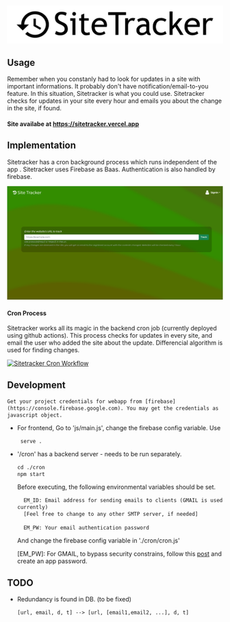 <p align="center"><img src="https://raw.githubusercontent.com/chethaslp/sitetracker/main/Screenshots/title.png"/></p>
  
## Usage
Remember when you constanly had to look for updates in a site with important informations. It probably don't have notification/email-to-you feature. In this situation, Sitetracker is what you could use. Sitetracker checks for updates in your site every hour and emails you about the change in the site, if found.

#### Site availabe at https://sitetracker.vercel.app

## Implementation
Sitetracker has a cron background process which runs independent of the app . Sitetracker uses Firebase as Baas. Authentication is also handled by firebase.

<img src ="https://raw.githubusercontent.com/chethaslp/sitetracker/main/Screenshots/1.png"/>
    
#### Cron Process
  Sitetracker works all its magic in the backend cron job (currently deployed using github actions).
  This process checks for updates in every site, and email the user who added the site about the update. Differencial algorithm is used for finding changes.
  
 [![Sitetracker Cron Workflow](https://github.com/chethaslp/sitetracker/actions/workflows/main.yml/badge.svg)](https://github.com/chethaslp/sitetracker/actions/workflows/main.yml)

## Development
    Get your project credentials for webapp from [firebase](https://console.firebase.google.com). You may get the credentials as javascript object.

 * For frontend,
      Go to 'js/main.js', change the firebase config variable.
      Use

        serve .
   
  * '/cron' has a backend server - needs to be run separately.
      
        cd ./cron
        npm start

    Before executing, the following environmental variables should be set.
    ```
      EM_ID: Email address for sending emails to clients (GMAIL is used currently)
      [Feel free to change to any other SMTP server, if needed]
  
      EM_PW: Your email authentication password
    ```
    And change the firebase config variable in './cron/cron.js'
    
    [EM_PW]: For GMAIL, to bypass security constrains, follow this [post](https://support.google.com/accounts/answer/185833?hl=en) and create an app password.

    
## TODO
 * Redundancy is found in DB. (to be fixed)

       [url, email, d, t] --> [url, [email1,email2, ...], d, t]
